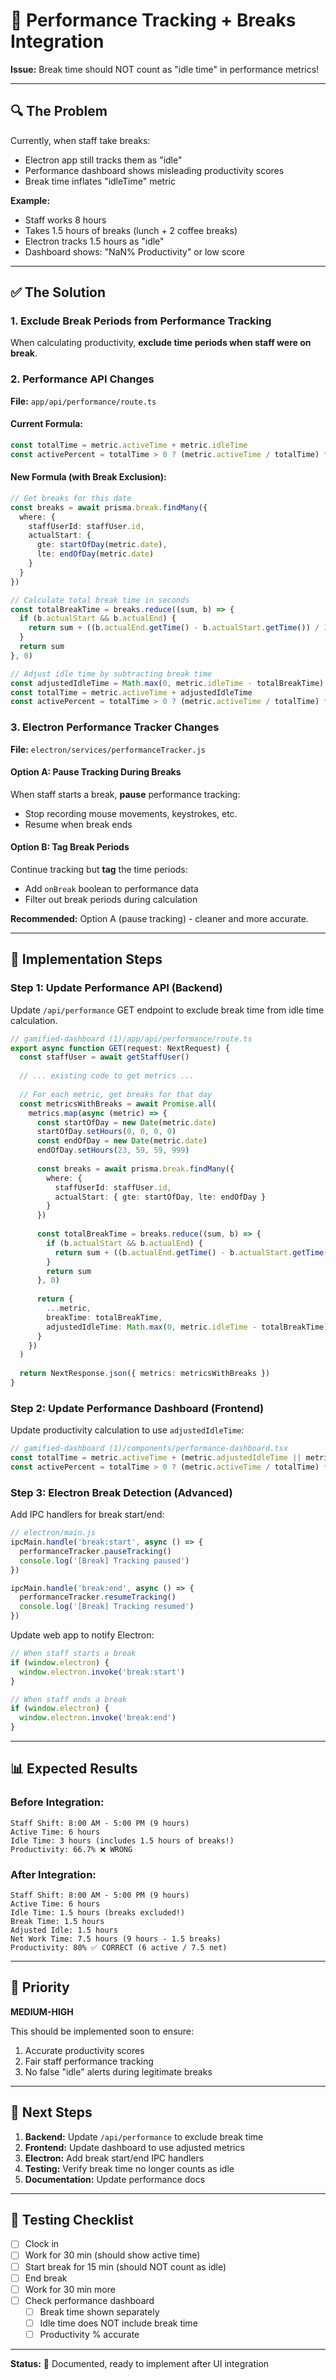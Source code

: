 # 🎯 Performance Tracking + Breaks Integration

**Issue:** Break time should NOT count as "idle time" in performance metrics!

---

## 🔍 The Problem

Currently, when staff take breaks:
- Electron app still tracks them as "idle"
- Performance dashboard shows misleading productivity scores
- Break time inflates "idleTime" metric

**Example:**
- Staff works 8 hours
- Takes 1.5 hours of breaks (lunch + 2 coffee breaks)
- Electron tracks 1.5 hours as "idle"
- Dashboard shows: "NaN% Productivity" or low score

---

## ✅ The Solution

### 1. Exclude Break Periods from Performance Tracking

When calculating productivity, **exclude time periods when staff were on break**.

### 2. Performance API Changes

**File:** `app/api/performance/route.ts`

#### Current Formula:
```typescript
const totalTime = metric.activeTime + metric.idleTime
const activePercent = totalTime > 0 ? (metric.activeTime / totalTime) * 100 : 0
```

#### New Formula (with Break Exclusion):
```typescript
// Get breaks for this date
const breaks = await prisma.break.findMany({
  where: {
    staffUserId: staffUser.id,
    actualStart: {
      gte: startOfDay(metric.date),
      lte: endOfDay(metric.date)
    }
  }
})

// Calculate total break time in seconds
const totalBreakTime = breaks.reduce((sum, b) => {
  if (b.actualStart && b.actualEnd) {
    return sum + ((b.actualEnd.getTime() - b.actualStart.getTime()) / 1000)
  }
  return sum
}, 0)

// Adjust idle time by subtracting break time
const adjustedIdleTime = Math.max(0, metric.idleTime - totalBreakTime)
const totalTime = metric.activeTime + adjustedIdleTime
const activePercent = totalTime > 0 ? (metric.activeTime / totalTime) * 100 : 0
```

### 3. Electron Performance Tracker Changes

**File:** `electron/services/performanceTracker.js`

#### Option A: Pause Tracking During Breaks
When staff starts a break, **pause** performance tracking:
- Stop recording mouse movements, keystrokes, etc.
- Resume when break ends

#### Option B: Tag Break Periods
Continue tracking but **tag** the time periods:
- Add `onBreak` boolean to performance data
- Filter out break periods during calculation

**Recommended:** Option A (pause tracking) - cleaner and more accurate.

---

## 🔧 Implementation Steps

### Step 1: Update Performance API (Backend)

Update `/api/performance` GET endpoint to exclude break time from idle time calculation.

```typescript
// gamified-dashboard (1)/app/api/performance/route.ts
export async function GET(request: NextRequest) {
  const staffUser = await getStaffUser()
  
  // ... existing code to get metrics ...
  
  // For each metric, get breaks for that day
  const metricsWithBreaks = await Promise.all(
    metrics.map(async (metric) => {
      const startOfDay = new Date(metric.date)
      startOfDay.setHours(0, 0, 0, 0)
      const endOfDay = new Date(metric.date)
      endOfDay.setHours(23, 59, 59, 999)
      
      const breaks = await prisma.break.findMany({
        where: {
          staffUserId: staffUser.id,
          actualStart: { gte: startOfDay, lte: endOfDay }
        }
      })
      
      const totalBreakTime = breaks.reduce((sum, b) => {
        if (b.actualStart && b.actualEnd) {
          return sum + ((b.actualEnd.getTime() - b.actualStart.getTime()) / 1000)
        }
        return sum
      }, 0)
      
      return {
        ...metric,
        breakTime: totalBreakTime,
        adjustedIdleTime: Math.max(0, metric.idleTime - totalBreakTime)
      }
    })
  )
  
  return NextResponse.json({ metrics: metricsWithBreaks })
}
```

### Step 2: Update Performance Dashboard (Frontend)

Update productivity calculation to use `adjustedIdleTime`:

```typescript
// gamified-dashboard (1)/components/performance-dashboard.tsx
const totalTime = metric.activeTime + (metric.adjustedIdleTime || metric.idleTime)
const activePercent = totalTime > 0 ? (metric.activeTime / totalTime) * 100 : 0
```

### Step 3: Electron Break Detection (Advanced)

Add IPC handlers for break start/end:

```javascript
// electron/main.js
ipcMain.handle('break:start', async () => {
  performanceTracker.pauseTracking()
  console.log('[Break] Tracking paused')
})

ipcMain.handle('break:end', async () => {
  performanceTracker.resumeTracking()
  console.log('[Break] Tracking resumed')
})
```

Update web app to notify Electron:

```typescript
// When staff starts a break
if (window.electron) {
  window.electron.invoke('break:start')
}

// When staff ends a break
if (window.electron) {
  window.electron.invoke('break:end')
}
```

---

## 📊 Expected Results

### Before Integration:
```
Staff Shift: 8:00 AM - 5:00 PM (9 hours)
Active Time: 6 hours
Idle Time: 3 hours (includes 1.5 hours of breaks!)
Productivity: 66.7% ❌ WRONG
```

### After Integration:
```
Staff Shift: 8:00 AM - 5:00 PM (9 hours)
Active Time: 6 hours
Idle Time: 1.5 hours (breaks excluded!)
Break Time: 1.5 hours
Adjusted Idle: 1.5 hours
Net Work Time: 7.5 hours (9 hours - 1.5 breaks)
Productivity: 80% ✅ CORRECT (6 active / 7.5 net)
```

---

## 🎯 Priority

**MEDIUM-HIGH**

This should be implemented soon to ensure:
1. Accurate productivity scores
2. Fair staff performance tracking
3. No false "idle" alerts during legitimate breaks

---

## 🚀 Next Steps

1. **Backend:** Update `/api/performance` to exclude break time
2. **Frontend:** Update dashboard to use adjusted metrics
3. **Electron:** Add break start/end IPC handlers
4. **Testing:** Verify break time no longer counts as idle
5. **Documentation:** Update performance docs

---

## 📝 Testing Checklist

- [ ] Clock in
- [ ] Work for 30 min (should show active time)
- [ ] Start break for 15 min (should NOT count as idle)
- [ ] End break
- [ ] Work for 30 min more
- [ ] Check performance dashboard
  - [ ] Break time shown separately
  - [ ] Idle time does NOT include break time
  - [ ] Productivity % accurate

---

**Status:** 📝 Documented, ready to implement after UI integration

